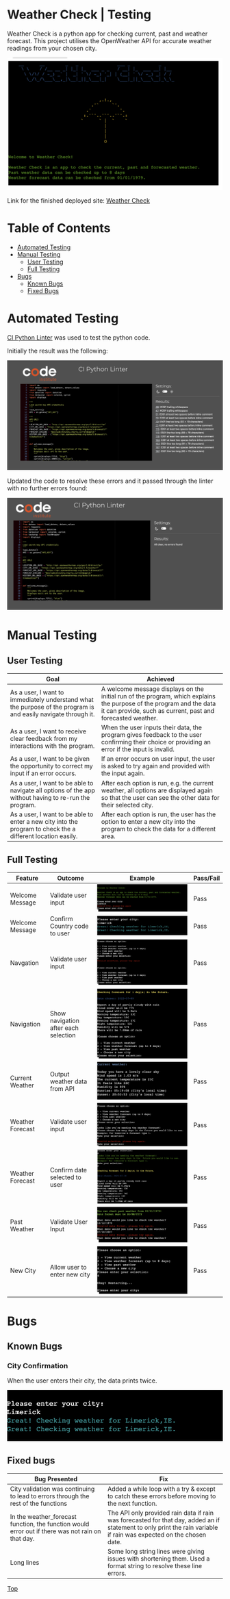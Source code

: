 # Weather Check | Testing

Weather Check is a python app for checking current, past and weather forecast.
This project utilises the OpenWeather API for accurate weather readings from your chosen city.

![Project Overview Image](readme-images/overview.png)

Link for the finished deployed site: [Weather Check](https://weather-check-e66ed6c3dc9b.herokuapp.com/)

# Table of Contents

* [Automated Testing](#automated-testing)
* [Manual Testing](#manual-testing)
    * [User Testing](#user-testing)
    * [Full Testing](#full-testing)
* [Bugs](#bugs)
    * [Known Bugs](#known-bugs)
    * [Fixed Bugs](#fixed-bugs)

# Automated Testing

[CI Python Linter](https://pep8ci.herokuapp.com/) was used to test the python code.

Initially the result was the following:

![Pep8 before](readme-images/pep8-before.png)

Updated the code to resolve these errors and it passed through the linter with no further errors found:

![pep8 after](readme-images/pep8-after.png)

# Manual Testing

## User Testing

| **Goal**                                                                                                       | **Achieved**                                                                                                                                                                       |
|----------------------------------------------------------------------------------------------------------------|------------------------------------------------------------------------------------------------------------------------------------------------------------------------------------|
| As a user, I want to immediately understand what the purpose of the program is and easily navigate through it. | A welcome message displays on the initial run of the program, which explains the purpose of the program and the data it can provide, such as current, past and forecasted weather. |
| As a user, I want to receive clear feedback from my interactions with the program.                             | When the user inputs their data, the program gives feedback to the user confirming their choice or providing an error if the input is invalid.                                     |
| As a user, I want to be given the opportunity to correct my input if an error occurs.                          | If an error occurs on user input, the user is asked to try again and provided with the input again.                                                                                |
| As a user, I want to be able to navigate all options of the app without having to re-run the program.          | After each option is run, e.g. the current weather, all options are displayed again so that the user can see the other data for their selected city.                               |
| As a user, I want to be able to enter a new city into the program to check the a different location easily.    | After each option is run, the user has the option to enter a new city into the program to check the data for a different area.                                                     |

## Full Testing

| **Feature**      | **Outcome**                           | **Example**          | **Pass/Fail** |
|------------------|---------------------------------------|----------------------|---------------|
| Welcome Message  | Validate user input                   | ![invalid city input](readme-images/invalid-city.png)   | Pass          |
| Welcome Message  | Confirm Country code to user          | ![valid city input](readme-images/valid-city.png)     | Pass          |
| Navgation        | Validate user input                   | ![invalid navigation](readme-images/invalid_select.png)    | Pass          |
| Navigation       | Show navigation after each selection  | ![Navigation displayed](readme-images/navigation-after-run.png)            | Pass          |
| Current Weather  | Output weather data from API          | ![Current Weather](readme-images/current-weather-test.png)      | Pass          |
| Weather Forecast | Validate user input                   | ![Forecast validation](readme-images/invalid-forecast.png)     | Pass          |
| Weather Forecast | Confirm date selected to user         | ![Confirm forecast date](readme-images/valid-forecast.png)       | Pass          |
| Past Weather     | Validate User Input                   | ![Past weather validation](readme-images/invalid-date.png) | Pass          |
| New City         | Allow user to enter new city          | ![New city input](readme-images/new-input.png)             | Pass          |

# Bugs

## Known Bugs

### City Confirmation

When the user enters their city, the data prints twice.

![City input bug](readme-images/city-bug.png)

## Fixed bugs

| **Bug Presented**                                                                                 | **Fix**                                                                                                                                                             |
|---------------------------------------------------------------------------------------------------|---------------------------------------------------------------------------------------------------------------------------------------------------------------------|
| City validation was continuing to lead to errors through the rest of the functions                | Added a while loop with a try & except to catch these errors before moving to the next function.                                                                    |
| In the weather_forecast function, the function would error out if there was not rain on that day. | The API only provided rain data if rain was forecasted for that day, added an if statement to only print the rain variable if rain was expected on the chosen date. |
| Long lines                                                                                        | Some long string lines were giving issues with shortening them. Used a format string to resolve these line errors.                                                  |




[Top](#weather-check--testing)